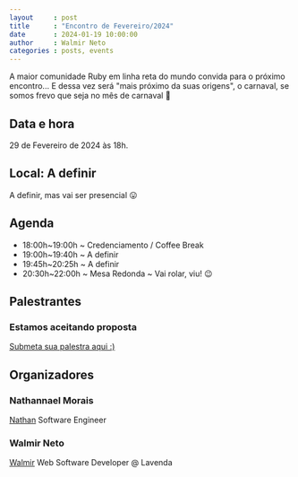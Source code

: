 ```yaml
---
layout     : post
title      : "Encontro de Fevereiro/2024"
date       : 2024-01-19 10:00:00
author     : Walmir Neto
categories : posts, events
---
```


A maior comunidade Ruby em linha reta do mundo convida para o próximo encontro... E dessa vez será "mais próximo da suas origens", o carnaval, se somos frevo que seja no mês de carnaval 🥳

## Data e hora

29 de Fevereiro de 2024 às 18h.

## Local: A definir

A definir, mas vai ser presencial 😛

## Agenda

- 18:00h~19:00h ~ Credenciamento / Coffee Break
- 19:00h~19:40h ~ A definir
- 19:45h~20:25h ~ A definir
- 20:30h~22:00h ~ Mesa Redonda ~ Vai rolar, viu! 😉

## Palestrantes

### Estamos aceitando proposta

[Submeta sua palestra aqui :)](https://forms.gle/rFG8AjCcs9XLy6Bj8)

## Organizadores

### Nathannael Morais

[Nathan](https://www.linkedin.com/in/nathannael) Software Engineer

### Walmir Neto

[Walmir](https://walmir.dev) Web Software Developer @ Lavenda

<!--
## Inscrições

[https://www.sympla.com.br](https://www.sympla.com.br)

## Apoio

A definir -->
